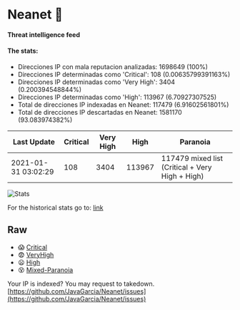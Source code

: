 # Neanet :hocho:
#### Threat intelligence feed
#### The stats:

- Direcciones IP con mala reputacion analizadas: 1698649 (100%)
- Direcciones IP determinadas como 'Critical':  108 (0.00635799391163%)
- Direcciones IP determinadas como 'Very High':  3404 (0.200394548844%)
- Direcciones IP determinadas como 'High':  113967 (6.70927307525)
- Total de direcciones IP indexadas en Neanet:  117479 (6.91602561801%)
- Total de direcciones IP descartadas en Neanet:  1581170 (93.083974382%)

| Last Update | Critical | Very High | High | Paranoia |
| --- | --- | --- | --- | --- |
| 2021-01-31 03:02:29 | 108 | 3404 | 113967 | 117479 mixed list (Critical + Very High + High)|

![Stats](https://docs.google.com/spreadsheets/d/e/2PACX-1vSnaNMIXVabIpDJjufMlzH7poXnshF3mgd8Is1g9ytUEzVsP5my4Trn8f-xkoLLQ38xpL3HtmUexLo6/pubchart?oid=501124687&format=image)

For the historical stats go to: [link](/stats.csv)
## Raw
- :scream: [Critical](https://raw.githubusercontent.com/JavaGarcia/Neanet/master/blacklists/neanet_critical.txt)
- :fearful: [VeryHigh](https://raw.githubusercontent.com/JavaGarcia/Neanet/master/blacklists/neanet_veryHigh.txtt)
- :frowning: [High](https://raw.githubusercontent.com/JavaGarcia/Neanet/master/blacklists/neanet_high.txt)
- :dizzy_face: [Mixed-Paranoia](https://raw.githubusercontent.com/JavaGarcia/Neanet/master/blacklists/neanet_all.txt)


Your IP is indexed? You may request to takedown. [https://github.com/JavaGarcia/Neanet/issues](https://github.com/JavaGarcia/Neanet/issues)









































































































































































































































































































































































































































































































































































































































































































































































































































































































































































































































































































































































































































































































































































































































































































































































































































































































































































































































































































































































































































































































































































































































































































































































































































































































































































































































































































































































































































































































































































































































































































































































































































































































































































































































































































































































































































































































































































































































































































































































































